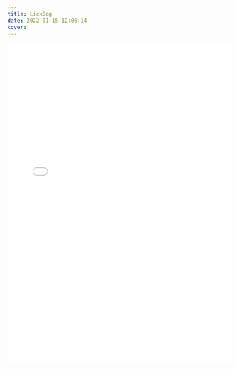 ```yaml
---
title: LickDog
date: 2022-01-15 12:06:14
cover: 
---
```


<script>
function changeFrameHeight(){
var ifm=document.getElementById("mainiframe");
ifm.height=document.documentElement.clientHeight-56;
}
window.onresize=function(){changeFrameHeight();}
$(function(){changeFrameHeight();});
</script>
<iframe id="mainiframe" frameborder="0" width="100%" height="720" src="/List/tiangou/index.html" scrolling="auto"></iframe>
